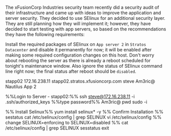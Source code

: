 The xFusionCorp Industries security team recently did a security audit of their infrastructure and came up with ideas to improve the application and server security. They decided to use SElinux for an additional security layer. They are still planning how they will implement it; however, they have decided to start testing with app servers, so based on the recommendations they have the following requirements:

Install the required packages of SElinux on `App server 2` in `Stratos Datacenter` and disable it permanently for now; it will be enabled after making some required configuration changes on this host. Don't worry about rebooting the server as there is already a reboot scheduled for tonight's maintenance window. Also ignore the status of SElinux command line right now; the final status after reboot should be `disabled`.

stapp02
172.16.238.11
stapp02.stratos.xfusioncorp.com
steve
Am3ric@
Nautilus App 2

%%Login to Server - stapp02:%%
ssh steve@172.16.238.11 -i .ssh/authorized_keys
%%type password%% Am3ric@
pwd
sudo -i

%% Install Selinux%%
yum install selinux* -y
%% Confirm Installation %%
sestatus
cat /etc/selinux/config | grep SELINUX
vi /etc/selinux/config 
%% change SELINUX=enforcing to SELINUX=disabled %%
cat /etc/selinux/config | grep SELINUX
sesstatus
exit
